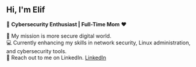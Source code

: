 ##  Hi, I'm Elif

🔐 **Cybersecurity Enthusiast | Full-Time Mom** ❤️   
  
🎯 My mission is more secure digital world.      
💻 Currently enhancing my skills in network security, Linux administration, and cybersecurity tools.    
🤝 Reach out to me on LinkedIn. [LinkedIn](www.linkedin.com/in/elifsokel)
